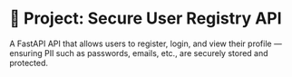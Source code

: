 # 🔐 Project: Secure User Registry API

A FastAPI API that allows users to register, login, and view their profile — ensuring PII such as passwords, emails, etc., are securely stored and protected.